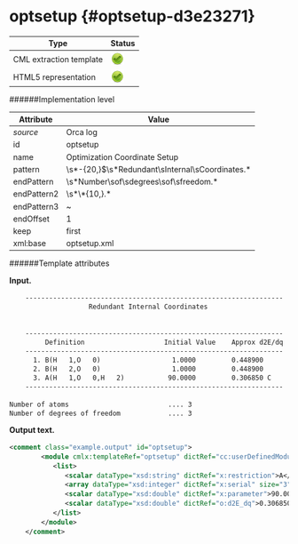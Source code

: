 # optsetup {#optsetup-d3e23271}


| Type                                                                                                                                                | Status                                                                                                                                              |
|----|----|
| CML extraction template                                                                                                                             | ![](/imgs/Total.png)                                                                                                                                |
| HTML5 representation                                                                                                                                | ![](/imgs/Total.png)                                                                                                                                |

######Implementation level

| Attribute                                                                                                                                           | Value                                                                                                                                               |
|----|----|
| *source*                                                                                                                                            | Orca log                                                                                                                                            |
| id                                                                                                                                                  | optsetup                                                                                                                                            |
| name                                                                                                                                                | Optimization Coordinate Setup                                                                                                                       |
| pattern                                                                                                                                             | \\s\*-{20,}\$\\s\*Redundant\\sInternal\\sCoordinates.\*                                                                                             |
| endPattern                                                                                                                                          | \\s\*Number\\sof\\sdegrees\\sof\\sfreedom.\*                                                                                                        |
| endPattern2                                                                                                                                         | \\s\*\\\*{10,}.\*                                                                                                                                   |
| endPattern3                                                                                                                                         | \~                                                                                                                                                  |
| endOffset                                                                                                                                           | 1                                                                                                                                                   |
| keep                                                                                                                                                | first                                                                                                                                               |
| xml:base                                                                                                                                            | optsetup.xml                                                                                                                                        |

######Template attributes

**Input.**

        -----------------------------------------------------------------
                        Redundant Internal Coordinates


        -----------------------------------------------------------------
             Definition                    Initial Value    Approx d2E/dq
        -----------------------------------------------------------------
          1. B(H   1,O   0)                  1.0000         0.448900   
          2. B(H   2,O   0)                  1.0000         0.448900   
          3. A(H   1,O   0,H   2)           90.0000         0.306850 C 
        -----------------------------------------------------------------

    Number of atoms                         .... 3
    Number of degrees of freedom            .... 3  
        

**Output text.**

```xml
<comment class="example.output" id="optsetup">        
        <module cmlx:templateRef="optsetup" dictRef="cc:userDefinedModule">
           <list>
              <scalar dataType="xsd:string" dictRef="x:restriction">A</scalar>
              <array dataType="xsd:integer" dictRef="x:serial" size="3">1 0 2</array>
              <scalar dataType="xsd:double" dictRef="x:parameter">90.0000</scalar>
              <scalar dataType="xsd:double" dictRef="o:d2E_dq">0.306850</scalar>
           </list>
        </module>
    </comment>
```
